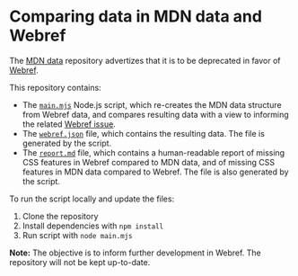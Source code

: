 # Comparing data in MDN data and Webref

The [MDN data](https://github.com/mdn/data) repository advertizes that it is to be deprecated in favor of [Webref](https://github.com/w3c/webref).

This repository contains:

- The [`main.mjs`](main.mjs) Node.js script, which re-creates the MDN data structure from Webref data, and compares resulting data with a view to informing the related [Webref issue](https://github.com/w3c/webref/issues/1519).
- The [`webref.json`](webref.json) file, which contains the resulting data. The file is generated by the script.
- The [`report.md`](report.md) file, which contains a human-readable report of missing CSS features in Webref compared to MDN data, and of missing CSS features in MDN data compared to Webref. The file is also generated by the script.

To run the script locally and update the files:

1. Clone the repository
2. Install dependencies with `npm install`
3. Run script with `node main.mjs`

**Note:** The objective is to inform further development in Webref. The repository will not be kept up-to-date.
